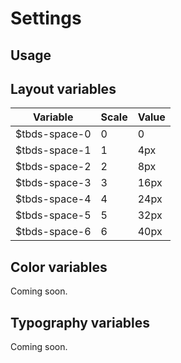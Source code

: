 # Settings

## Usage

## Layout variables

| Variable      | Scale | Value |
| ------------- | ----- | ----- |
| $tbds-space-0 | 0     | 0     |
| $tbds-space-1 | 1     | 4px   |
| $tbds-space-2 | 2     | 8px   |
| $tbds-space-3 | 3     | 16px  |
| $tbds-space-4 | 4     | 24px  |
| $tbds-space-5 | 5     | 32px  |
| $tbds-space-6 | 6     | 40px  |

## Color variables

Coming soon.

## Typography variables

Coming soon.
